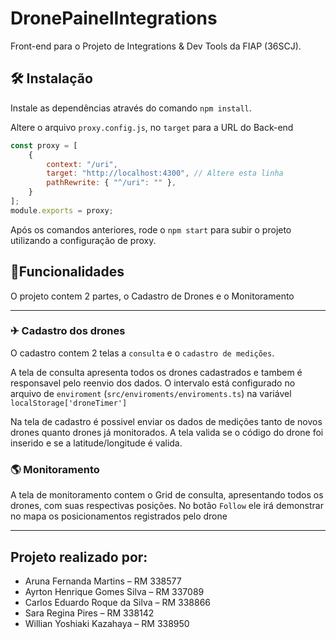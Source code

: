 # DronePainelIntegrations

Front-end para o Projeto de Integrations & Dev Tools da FIAP (36SCJ).

## 🛠 Instalação

Instale as dependências através do comando `npm install`.

Altere o arquivo `proxy.config.js`, no `target` para a URL do Back-end 
```javascript
const proxy = [
	{
		context: "/uri",
		target: "http://localhost:4300", // Altere esta linha
		pathRewrite: { "^/uri": "" },
	}
];
module.exports = proxy;
```

Após os comandos anteriores, rode o `npm start` para subir o projeto utilizando a configuração de proxy.

## 🦾Funcionalidades

O projeto contem 2 partes, o Cadastro de Drones e o Monitoramento

----

### ✈ Cadastro dos drones

O cadastro contem 2 telas a `consulta` e o `cadastro de medições`.

A tela de consulta apresenta todos os drones cadastrados e tambem é responsavel pelo reenvio dos dados. 
O intervalo está configurado no arquivo de `enviroment` (`src/enviroments/enviroments.ts`) na variável `localStorage['droneTimer']`

Na tela de cadastro é possivel enviar os dados de medições tanto de novos drones quanto drones já monitorados. 
A tela valida se o código do drone foi inserido e se a latitude/longitude é valida.


### 🌎 Monitoramento

A tela de monitoramento contem o Grid de consulta, apresentando todos os drones, com suas respectivas posições. No botão `Follow` ele irá demonstrar no mapa os posicionamentos registrados pelo drone

----
## Projeto realizado por:
- Aruna Fernanda Martins – RM 338577
- Ayrton Henrique Gomes Silva – RM 337089
- Carlos Eduardo Roque da Silva – RM 338866
- Sara Regina Pires – RM 338142
- Willian Yoshiaki Kazahaya – RM 338950
